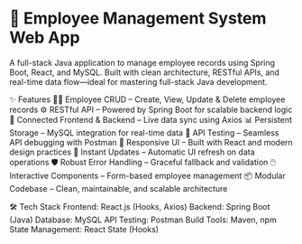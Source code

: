 # 🎯 Employee Management System Web App
A full-stack Java application to manage employee records using Spring Boot, React, and MySQL. Built with clean architecture, RESTful APIs, and real-time data flow—ideal for mastering full-stack Java development.

✨ Features
🧑‍💼 Employee CRUD – Create, View, Update & Delete employee records
⚙️ RESTful API – Powered by Spring Boot for scalable backend logic
🔗 Connected Frontend & Backend – Live data sync using Axios
📊 Persistent Storage – MySQL integration for real-time data
🧪 API Testing – Seamless API debugging with Postman
📱 Responsive UI – Built with React and modern design practices
🚀 Instant Updates – Automatic UI refresh on data operations
🛡️ Robust Error Handling – Graceful fallback and validation
🖱️ Interactive Components – Form-based employee management
📦 Modular Codebase – Clean, maintainable, and scalable architecture

🛠️ Tech Stack
Frontend: React.js (Hooks, Axios)
Backend: Spring Boot (Java)
Database: MySQL
API Testing: Postman
Build Tools: Maven, npm
State Management: React State (Hooks)

